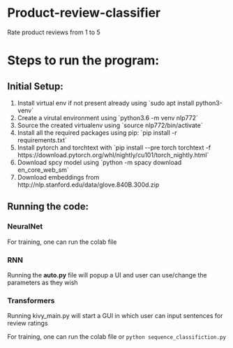 # Product-review-classifier
Rate product reviews from 1 to 5

# Steps to run the program:

## Initial Setup:
<ol> 
	<li> Install virtual env if not present already using `sudo apt install python3-venv` </li>
	<li> Create a virutal environment using `python3.6 -m venv nlp772`</li>
	<li> Source the created virtualenv using `source nlp772/bin/activate` </li>
	<li> Install all the required packages using pip: `pip install -r requirements.txt` </li>
	<li> Install pytorch and torchtext with `pip install --pre torch torchtext -f https://download.pytorch.org/whl/nightly/cu101/torch_nightly.html` </li>
	<li> Download spcy model using `python -m spacy download en_core_web_sm` </li>
	<li> Download embeddings from http://nlp.stanford.edu/data/glove.840B.300d.zip </li>
</ol>

## Running the code:

### NeuralNet

For training, one can run the colab file

### RNN

Running the <b>auto.py</b> file will popup a UI and user can use/change the parameters as they wish

### Transformers

Running kivy_main.py will start a GUI in which user can input sentences for review ratings  

For training, one can run the colab file or ```python sequence_classifiction.py```